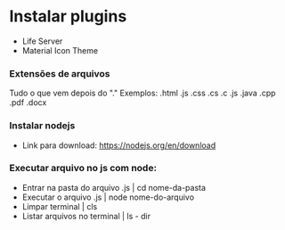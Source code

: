 # Instalar plugins

- Life Server
- Material Icon Theme

### Extensões de arquivos

Tudo o que vem depois do "."
Exemplos:
.html
.js
.css
.cs
.c
.js
.java
.cpp
.pdf
.docx

### Instalar nodejs

- Link para download: https://nodejs.org/en/download

### Executar arquivo no js com node:

- Entrar na pasta do arquivo .js | cd nome-da-pasta
- Executar o arquivo .js | node nome-do-arquivo
- Limpar terminal | cls
- Listar arquivos no terminal | ls - dir
